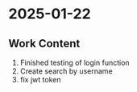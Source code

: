 # 2025-01-22

## Work Content
1. Finished testing of login function
2. Create search by username 
3. fix jwt token

